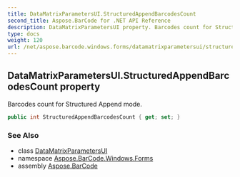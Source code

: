 ```yaml
---
title: DataMatrixParametersUI.StructuredAppendBarcodesCount
second_title: Aspose.BarCode for .NET API Reference
description: DataMatrixParametersUI property. Barcodes count for Structured Append mode
type: docs
weight: 120
url: /net/aspose.barcode.windows.forms/datamatrixparametersui/structuredappendbarcodescount/
---
```

## DataMatrixParametersUI.StructuredAppendBarcodesCount property

Barcodes count for Structured Append mode.

```csharp
public int StructuredAppendBarcodesCount { get; set; }
```

### See Also

* class [DataMatrixParametersUI](../)
* namespace [Aspose.BarCode.Windows.Forms](../../../aspose.barcode.windows.forms/)
* assembly [Aspose.BarCode](../../../)


